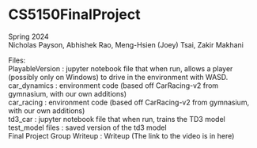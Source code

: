 # CS5150FinalProject  
Spring 2024  
Nicholas Payson, Abhishek Rao, Meng-Hsien (Joey) Tsai, Zakir Makhani  

Files:  
PlayableVersion : jupyter notebook file that when run, allows a player (possibly only on Windows) to drive in the environment with WASD.  
car_dynamics : environment code (based off CarRacing-v2 from gymnasium, with our own additions)  
car_racing :  environment code (based off CarRacing-v2 from gymnasium, with our own additions)  
td3_car : jupyter notebook file that when run, trains the TD3 model  
test_model files : saved version of the td3 model  
Final Project Group Writeup : Writeup (The link to the video is in here)  
